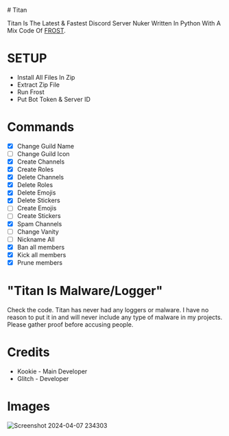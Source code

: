 ﻿﻿# Titan

Titan Is The Latest & Fastest Discord Server Nuker Written In Python With A Mix Code Of [FROST](https://github.com/vapestr/Frost.git).

# SETUP
- Install All Files In Zip
- Extract Zip File
- Run Frost
- Put Bot Token & Server ID

# Commands
- [x] Change Guild Name
- [ ] Change Guild Icon
- [x] Create Channels
- [x] Create Roles
- [x] Delete Channels
- [x] Delete Roles
- [x] Delete Emojis
- [x] Delete Stickers
- [ ] Create Emojis
- [ ] Create Stickers
- [x] Spam Channels
- [ ] Change Vanity
- [ ] Nickname All
- [x] Ban all members
- [x] Kick all members
- [x] Prune members

# "Titan Is Malware/Logger"
Check the code. Titan has never had any loggers or malware. I have no reason to put it in and will never include any type of malware in my projects. Please gather proof before accusing people.

# Credits
- Kookie - Main Developer
- Glitch - Developer
  
# Images
![Screenshot 2024-04-07 234303](https://github.com/vapestr/Titan-Nuker/assets/139705801/7efc223f-9021-4bfd-9016-efececbfb02b)
